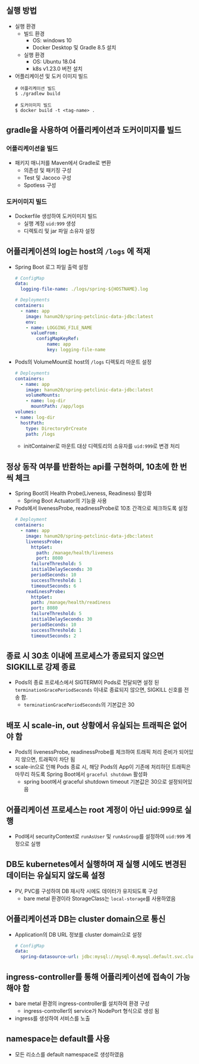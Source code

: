 ## 실행 방법
* 실행 환경
    * 빌드 환경
        * OS: windows 10
        * Docker Desktop 및 Gradle 8.5 설치
    * 실행 환경
        * OS: Ubuntu 18.04
        * k8s v1.23.0 버전 설치
* 어플리케이션 및 도커 이미지 빌드
    ```shell
    # 어플리케이션 빌드
    $ ./gradlew build

    # 도커이미지 빌드
    $ docker build -t <tag-name> .
    ```

## gradle을 사용하여 어플리케이션과 도커이미지를 빌드
### 어플리케이션을 빌드
* 패키지 매니저를 Maven에서 Gradle로 변환
    * 의존성 및 패키징 구성
    * Test 및 Jacoco 구성
    * Spotless 구성
### 도커이미지 빌드
* Dockerfile 생성하여 도커이미지 빌드
    * 실행 계정 `uid:999` 생성
    * 디렉토리 및 jar 파일 소유자 설정
## 어플리케이션의 log는 host의 `/logs` 에 적재
* Spring Boot 로그 파일 출력 설정
    ```yaml
    # ConfigMap 
    data:
      logging-file-name: ./logs/spring-${HOSTNAME}.log
    
    # Deployments 
    containers:
      - name: app
        image: hanum20/spring-petclinic-data-jdbc:latest
        env:
        - name: LOGGING_FILE_NAME
          valueFrom:
            configMapKeyRef:
                name: app
                key: logging-file-name
    ```
* Pods의 VolumeMount로 host의 `/logs` 디렉토리 마운트 설정
    ```yaml
    # Deployments 
    containers:
      - name: app
        image: hanum20/spring-petclinic-data-jdbc:latest
        volumeMounts:
        - name: log-dir
          mountPath: /app/logs
    volumes:
    - name: log-dir
      hostPath:
        type: DirectoryOrCreate
        path: /logs
    ```
    * initContainer로 마운트 대상 디렉토리의 소유자를 `uid:999`로 변경 처리
## 정상 동작 여부를 반환하는 api를 구현하며, 10초에 한 번씩 체크
* Spring Boot의 Health Probe(Liveness, Readiness) 활성화
    * Spring Boot Actuator의 기능을 사용
* Pods에서 livenessProbe, readinessProbe로 10초 간격으로 체크하도록 설정
    ```yaml
    # Deployment
    containers:
      - name: app
        image: hanum20/spring-petclinic-data-jdbc:latest
        livenessProbe:
          httpGet:
            path: /manage/health/liveness
            port: 8080
          failureThreshold: 5
          initialDelaySeconds: 30
          periodSeconds: 10
          successThreshold: 1
          timeoutSeconds: 6
        readinessProbe:
          httpGet:
          path: /manage/health/readiness
          port: 8080
          failureThreshold: 5
          initialDelaySeconds: 30
          periodSeconds: 10
          successThreshold: 1
          timeoutSeconds: 2
    ```

## 종료 시 30초 이내에 프로세스가 종료되지 않으면 SIGKILL로 강제 종료
* Pods의 종료 프로세스에서 SIGTERM이 Pods로 전달되면 설정 된 `terminationGracePeriodSeconds` 이내로 종료되지 않으면, SIGKILL 신호를 전송 함.
    * `terminationGracePeriodSeconds`의 기본값은 30
## 배포 시 scale-in, out 상황에서 유실되는 트래픽은 없어야 함
* Pods의 livenessProbe, readinessProbe를 체크하여 트래픽 처리 준비가 되어있지 않으면, 트래픽이 차단 됨
* scale-in으로 인해 Pods 종료 시, 해당 Pods의 App이 기존에 처리하던 트래픽은 마무리 하도록 Spring Boot에서 `graceful shutdown` 활성화
    * spring boot에서 graceful shutdown timeout 기본값은 30으로 설정되어있음
## 어플리케이션 프로세스는 root 계정이 아닌 uid:999로 실행
* Pod에서 securityContext로 `runAsUser` 및 `runAsGroup`를 설정하여 `uid:999` 계정으로 실행 
## DB도 kubernetes에서 실행하며 재 실행 시에도 변경된 데이터는 유실되지 않도록 설정
* PV, PVC를 구성하여 DB 재시작 시에도 데이터가 유지되도록 구성
    * bare metal 환경이라 StorageClass는 `local-storage`를 사용하였음 
## 어플리케이션과 DB는 cluster domain으로 통신
* Application의 DB URL 정보를 cluster domain으로 설정
    ```yaml
    # ConfigMap
    data: 
      spring-datasource-url: jdbc:mysql://mysql-0.mysql.default.svc.cluster.local/petclinic
    ```
## ingress-controller를 통해 어플리케이션에 접속이 가능해야 함
* bare metal 환경의 ingress-controller를 설치하여 환경 구성
    * ingress-controller의 service가 NodePort 형식으로 생성 됨
* ingress를 생성하여 서비스를 노출
## namespace는 default를 사용
* 모든 리소스를 default namespace로 생성하였음